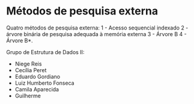 # Métodos de pesquisa externa 

Quatro métodos de pesquisa externa: 
1 - Acesso sequencial indexado
2 - árvore binária de pesquisa adequada à memória externa
3 - Árvore B
4 - Árvore B*.

Grupo de Estrutura de Dados II: 
- Niege Reis
- Cecília Peret
- Eduardo Gordiano
- Luiz Humberto Fonseca
- Camila Aparecida
- Guilherme